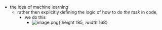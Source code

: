 - the idea of machine learning
	- rather then explicitly defining the logic of how to do *the task* in code,
		- we do this
			- ![image.png](../assets/image_1739259202223_0.png){:height 185, :width 168}
